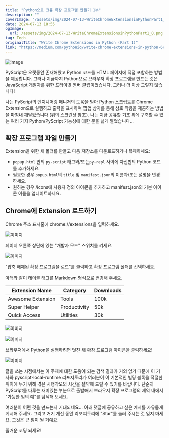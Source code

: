 ```yaml
---
title: "Python으로 크롬 확장 프로그램 만들기 1부"
description: ""
coverImage: "/assets/img/2024-07-13-WriteChromeExtensionsinPythonPart1_0.png"
date: 2024-07-13 18:55
ogImage: 
  url: /assets/img/2024-07-13-WriteChromeExtensionsinPythonPart1_0.png
tag: Tech
originalTitle: "Write Chrome Extensions in Python (Part 1)"
link: "https://medium.com/pythoniq/write-chrome-extensions-in-python-6c6b0e2e1573"
---
```




![image](/assets/img/2024-07-13-WriteChromeExtensionsinPythonPart1_0.png)

PyScript은 오랫동안 존재해왔고 Python 코드를 HTML 페이지에 직접 포함하는 방법을 제공합니다. 그러나 지금까지 Python으로 브라우저 확장 프로그램을 만드는 것은 JavaScript 개발자를 위한 프라이빗 멤버 클럽이었습니다. 그러나 더 이상 그렇지 않습니다!

나는 PyScript의 엔지니어링 매니저의 도움을 받아 Python 스크립트를 Chrome Extension으로 실행하고 출력을 표시하며 팝업 상자를 통해 상호 작용을 제공하는 방법을 마침내 깨달았습니다 (위의 스크린샷 참조). 나는 지금 공유할 기초 위에 구축할 수 있는 여러 가지 Python/PyScript 가능성에 대한 문을 넓게 열었습니다...

## 확장 프로그램 파일 만들기


<div class="content-ad"></div>

Extension을 위한 새 폴더를 만들고 다음 저장소를 다운로드하거나 복제하세요:

- `popup.html` 안의 `py-script` 태그와/또는`py-repl` 사이에 자신만의 Python 코드를 추가하세요.
- 필요한 경우 `popup.html`의 `title` 및 `manifest.json`의 이름과/또는 설명을 변경하세요.
- 원하는 경우 /icons에 사용자 정의 아이콘을 추가하고 manifest.json의 기본 아이콘 이름을 업데이트하세요.

## Chrome에 Extension 로드하기

Chrome 주소 표시줄에 chrome://extensions을 입력하세요.

<div class="content-ad"></div>


![이미지](/assets/img/2024-07-13-WriteChromeExtensionsinPythonPart1_1.png)

페이지 오른쪽 상단에 있는 "개발자 모드" 스위치를 켜세요.

![이미지](/assets/img/2024-07-13-WriteChromeExtensionsinPythonPart1_2.png)

"압축 해제된 확장 프로그램을 로드"를 클릭하고 확장 프로그램 폴더를 선택하세요.


<div class="content-ad"></div>

아래와 같이 테이블 태그를 Markdown 형식으로 변경해 주세요.


| Extension Name      | Category | Downloads |
|---------------------|----------|-----------|
| Awesome Extension   | Tools    | 100k      |
| Super Helper        | Productivity | 50k   |
| Quick Access        | Utilities | 30k      |


<div class="content-ad"></div>

![이미지](/assets/img/2024-07-13-WriteChromeExtensionsinPythonPart1_5.png)

![이미지](/assets/img/2024-07-13-WriteChromeExtensionsinPythonPart1_6.png)

브라우저에서 Python을 실행하려면 멋진 새 확장 프로그램 아이콘을 클릭하세요!

![이미지](/assets/img/2024-07-13-WriteChromeExtensionsinPythonPart1_7.png)

<div class="content-ad"></div>

글을 쓰는 시점에서는 이 주제에 대한 도움이 되는 검색 결과가 거의 없기 때문에 이 기사와 pyscript-local-runtime 리포지토리가 여러분이 이 기본적인 빌딩 블록을 적절한 위치에 두기 위해 겪은 시행착오의 시간을 절약해 드릴 수 있기를 바랍니다. 단순히 PyScript를 다루는 재미있는 부분으로 출발해서 브라우저 확장 프로그램의 제약 내에서 "가능한 일의 예"를 탐색해 보세요.

여러분이 어떤 것을 만드는지 기대되네요… 아래 댓글에 공유하고 싶은 예시를 자유롭게 게시해 주세요. 그리고 거기 계신 동안 리포지토리에 "Star"를 눌러 주시는 것 잊지 마세요. 그것은 큰 힘이 될 거예요.

즐거운 코딩 되세요!